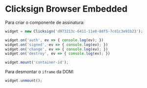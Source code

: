 # Clicksign Browser Embedded

Para criar o componente de assinatura:

```javascript
widget = new Clicksign('d973213c-6411-11e8-8df5-7cd1c3e91b23');

widget.on('auth', ev => { console.log(ev); })
widget.on('signed', ev => { console.log(ev); })
widget.on('change', ev => { console.log(ev); })
widget.on('destroy', ev => { console.log(ev); })

widget.mount('container-id');
```

Para desmontar o `iframe` da DOM:

```javascript
widget.unmount();
```

